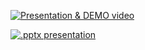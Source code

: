 [![Presentation & DEMO video](https://drive.google.com/file/d/1ECiLJD-L4RK7zR6q5sg1kRA7TjdNLjFT/view?usp=sharing)](https://drive.google.com/file/d/1ECiLJD-L4RK7zR6q5sg1kRA7TjdNLjFT/view?usp=sharing)

[![.pptx presentation](https://docs.google.com/presentation/d/1wIHBX1UapGtNCE-VdVkNkGvlx6uAEOVp/edit?usp=sharing&ouid=108070496648206178114&rtpof=true&sd=true)](https://docs.google.com/presentation/d/1wIHBX1UapGtNCE-VdVkNkGvlx6uAEOVp/edit?usp=sharing&ouid=108070496648206178114&rtpof=true&sd=true)
